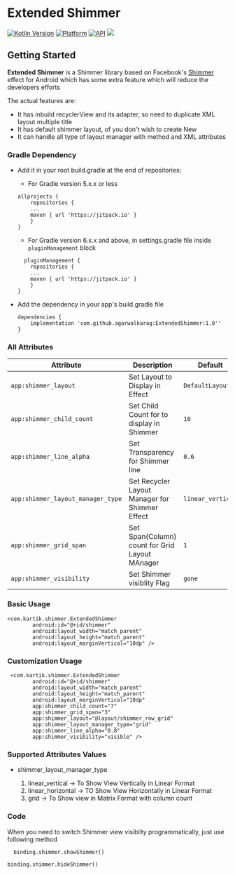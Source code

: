
# Extended Shimmer

[![Kotlin Version](https://img.shields.io/badge/Kotlin-v1.5.21-blue.svg)](https://kotlinlang.org)  [![Platform](https://img.shields.io/badge/Platform-Android-green.svg?style=flat)](https://www.android.com/) [![API](https://img.shields.io/badge/API-23%2B-brightgreen.svg?style=flat)](https://android-arsenal.com/api?level=19) [![](https://jitpack.io/v/agarwalkarag/ExtendedShimmer.svg)](https://jitpack.io/#agarwalkarag/ExtendedShimmer)


Getting Started
------------------------
**Extended Shimmer** is a Shimmer library based on Facebook's [Shimmer](https://github.com/facebook/shimmer-android) effect for Android  which has some extra feature which will reduce the developers efforts

The actual features are:

 * It has inbuild recyclerView and its adapter, so need to duplicate XML layout multiple title
 * It has  default shimmer layout, of you don't wish to create New
 * It can handle all type of layout manager with method and XML attributes

### Gradle Dependency
* Add it in your root build.gradle at the end of repositories:

    - For Gradle version 5.x.x or less
    ```
    allprojects {
        repositories {
        ...
        maven { url 'https://jitpack.io' }
        }
    }
    ```
    - For Gradle version 6.x.x and above, in settings.gradle file inside `pluginManagement` block
    ```
      pluginManagement {
        repositories {
        ...
        maven { url 'https://jitpack.io' }
        }
    }
    ```

* Add the dependency in your app's build.gradle file

	```
	dependencies {
		implementation 'com.github.agarwalkarag:ExtendedShimmer:1.0''
	}
	```

### All Attributes

| Attribute | Description | Default |
| --- | --- | --- |
| `app:shimmer_layout` | Set Layout to Display in Effect | `DefaultLayout` |
| `app:shimmer_child_count` | Set Child Count for to display in Shimmer | `10` |
| `app:shimmer_line_alpha` | Set Transparency for Shimmer line | `0.6` |
| `app:shimmer_layout_manager_type` | Set Recycler Layout Manager for Shimmer Effect | `linear_vertical` |
| `app:shimmer_grid_span` | Set Span(Column) count for Grid Layout MAnager | `1` |
| `app:shimmer_visibility` | Set Shimmer visiblity Flag  | `gone` |


### Basic Usage

```
<com.kartik.shimmer.ExtendedShimmer
        android:id="@+id/shimmer"
        android:layout_width="match_parent"
        android:layout_height="match_parent"
        android:layout_marginVertical="10dp" />

```


### Customization Usage

```
 <com.kartik.shimmer.ExtendedShimmer
        android:id="@+id/shimmer"
        android:layout_width="match_parent"
        android:layout_height="match_parent"
        android:layout_marginVertical="10dp"
        app:shimmer_child_count="7"
        app:shimmer_grid_span="3"
        app:shimmer_layout="@layout/shimmer_row_grid"
        app:shimmer_layout_manager_type="grid"
        app:shimmer_line_alpha="0.8"
        app:shimmer_visibility="visible" />

```

### Supported Attributes Values

* shimmer_layout_manager_type

  1. linear_vertical  -> To Show View Vertically in Linear Format
  2. linear_horizontal ->  TO Show View Horizontally in Linear Format
  3. grid -> To Show view in Matrix Format with column count


  
### Code

 When you need to switch Shimmer view visiblity programmatically, just use following method

```  binding.shimmer.showShimmer()```

```binding.shimmer.hideShimmer()```
